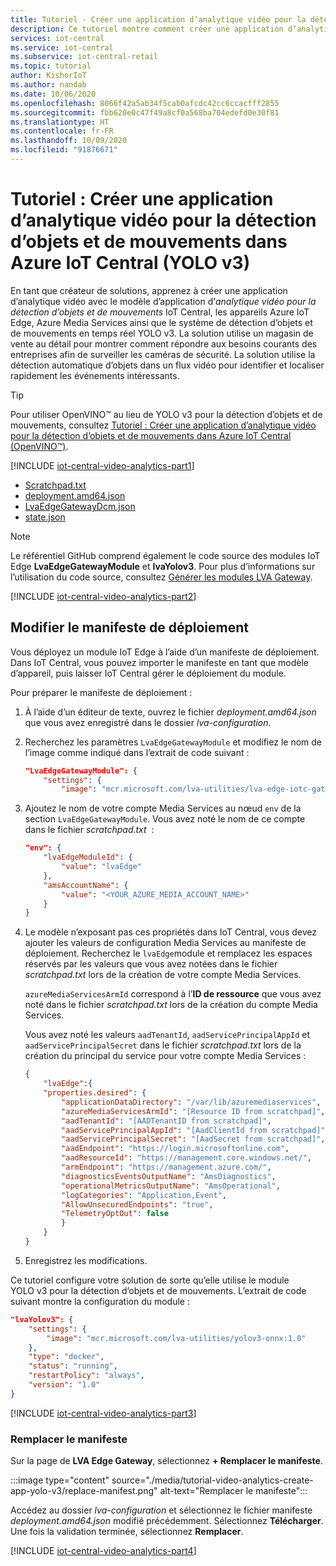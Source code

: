```yaml
---
title: Tutoriel - Créer une application d’analytique vidéo pour la détection d’objets et de mouvements dans Azure IoT Central (YOLO v3)
description: Ce tutoriel montre comment créer une application d’analytique vidéo dans IoT Central. Vous pouvez la créer, la personnaliser et la connecter à d’autres services Azure. Ce tutoriel utilise le système de détection d’objets en temps réel YOLO v3.
services: iot-central
ms.service: iot-central
ms.subservice: iot-central-retail
ms.topic: tutorial
author: KishorIoT
ms.author: nandab
ms.date: 10/06/2020
ms.openlocfilehash: 8066f42a5ab34f5cab0afcdc42cc6ccacfff2855
ms.sourcegitcommit: fbb620e0c47f49a8cf0a568ba704edefd0e30f81
ms.translationtype: HT
ms.contentlocale: fr-FR
ms.lasthandoff: 10/09/2020
ms.locfileid: "91876671"
---
```

# <a name="tutorial-create-a-video-analytics---object-and-motion-detection-application-in-azure-iot-central-yolo-v3"></a>Tutoriel : Créer une application d’analytique vidéo pour la détection d’objets et de mouvements dans Azure IoT Central (YOLO v3)

En tant que créateur de solutions, apprenez à créer une application d’analytique vidéo avec le modèle d’application d’*analytique vidéo pour la détection d’objets et de mouvements* IoT Central, les appareils Azure IoT Edge, Azure Media Services ainsi que le système de détection d’objets et de mouvements en temps réel YOLO v3. La solution utilise un magasin de vente au détail pour montrer comment répondre aux besoins courants des entreprises afin de surveiller les caméras de sécurité. La solution utilise la détection automatique d’objets dans un flux vidéo pour identifier et localiser rapidement les événements intéressants.

> [!TIP]
> Pour utiliser OpenVINO&trade; au lieu de YOLO v3 pour la détection d’objets et de mouvements, consultez [Tutoriel : Créer une application d’analytique vidéo pour la détection d’objets et de mouvements dans Azure IoT Central (OpenVINO&trade;)](tutorial-video-analytics-create-app-openvino.md).

[!INCLUDE [iot-central-video-analytics-part1](../../../includes/iot-central-video-analytics-part1.md)]

- [Scratchpad.txt](https://raw.githubusercontent.com/Azure/live-video-analytics/master/ref-apps/lva-edge-iot-central-gateway/setup/Scratchpad.txt)
- [deployment.amd64.json](https://raw.githubusercontent.com/Azure/live-video-analytics/master/ref-apps/lva-edge-iot-central-gateway/setup/deployment.amd64.json)
- [LvaEdgeGatewayDcm.json](https://raw.githubusercontent.com/Azure/live-video-analytics/master/ref-apps/lva-edge-iot-central-gateway/setup/LvaEdgeGatewayDcm.json)
- [state.json](https://raw.githubusercontent.com/Azure/live-video-analytics/master/ref-apps/lva-edge-iot-central-gateway/setup/state.json)

> [!NOTE]
> Le référentiel GitHub comprend également le code source des modules IoT Edge **LvaEdgeGatewayModule** et **lvaYolov3**. Pour plus d’informations sur l’utilisation du code source, consultez [Générer les modules LVA Gateway](tutorial-video-analytics-build-module.md).

[!INCLUDE [iot-central-video-analytics-part2](../../../includes/iot-central-video-analytics-part2.md)]

## <a name="edit-the-deployment-manifest"></a>Modifier le manifeste de déploiement

Vous déployez un module IoT Edge à l’aide d’un manifeste de déploiement. Dans IoT Central, vous pouvez importer le manifeste en tant que modèle d’appareil, puis laisser IoT Central gérer le déploiement du module.

Pour préparer le manifeste de déploiement :

1. À l’aide d’un éditeur de texte, ouvrez le fichier *deployment.amd64.json* que vous avez enregistré dans le dossier *lva-configuration*.

1. Recherchez les paramètres `LvaEdgeGatewayModule` et modifiez le nom de l’image comme indiqué dans l’extrait de code suivant :

    ```json
    "LvaEdgeGatewayModule": {
        "settings": {
            "image": "mcr.microsoft.com/lva-utilities/lva-edge-iotc-gateway:1.0-amd64",
    ```

1. Ajoutez le nom de votre compte Media Services au nœud `env` de la section `LvaEdgeGatewayModule`. Vous avez noté le nom de ce compte dans le fichier *scratchpad.txt*  :

    ```json
    "env": {
        "lvaEdgeModuleId": {
            "value": "lvaEdge"
        },
        "amsAccountName": {
            "value": "<YOUR_AZURE_MEDIA_ACCOUNT_NAME>"
        }
    }
    ```

1. Le modèle n’exposant pas ces propriétés dans IoT Central, vous devez ajouter les valeurs de configuration Media Services au manifeste de déploiement. Recherchez le `lvaEdge`module et remplacez les espaces réservés par les valeurs que vous avez notées dans le fichier *scratchpad.txt* lors de la création de votre compte Media Services.

    `azureMediaServicesArmId` correspond à l’**ID de ressource** que vous avez noté dans le fichier *scratchpad.txt* lors de la création du compte Media Services.

    Vous avez noté les valeurs `aadTenantId`, `aadServicePrincipalAppId` et `aadServicePrincipalSecret` dans le fichier *scratchpad.txt* lors de la création du principal du service pour votre compte Media Services :

    ```json
    {
        "lvaEdge":{
        "properties.desired": {
            "applicationDataDirectory": "/var/lib/azuremediaservices",
            "azureMediaServicesArmId": "[Resource ID from scratchpad]",
            "aadTenantId": "[AADTenantID from scratchpad]",
            "aadServicePrincipalAppId": "[AadClientId from scratchpad]",
            "aadServicePrincipalSecret": "[AadSecret from scratchpad]",
            "aadEndpoint": "https://login.microsoftonline.com",
            "aadResourceId": "https://management.core.windows.net/",
            "armEndpoint": "https://management.azure.com/",
            "diagnosticsEventsOutputName": "AmsDiagnostics",
            "operationalMetricsOutputName": "AmsOperational",
            "logCategories": "Application,Event",
            "AllowUnsecuredEndpoints": "true",
            "TelemetryOptOut": false
            }
        }
    }
    ```

1. Enregistrez les modifications.

Ce tutoriel configure votre solution de sorte qu’elle utilise le module YOLO v3 pour la détection d’objets et de mouvements. L’extrait de code suivant montre la configuration du module :

```json
"lvaYolov3": {
    "settings": {
        "image": "mcr.microsoft.com/lva-utilities/yolov3-onnx:1.0"
    },
    "type": "docker",
    "status": "running",
    "restartPolicy": "always",
    "version": "1.0"
}
```

[!INCLUDE [iot-central-video-analytics-part3](../../../includes/iot-central-video-analytics-part3.md)]

### <a name="replace-the-manifest"></a>Remplacer le manifeste

Sur la page de **LVA Edge Gateway**, sélectionnez **+ Remplacer le manifeste**.

:::image type="content" source="./media/tutorial-video-analytics-create-app-yolo-v3/replace-manifest.png" alt-text="Remplacer le manifeste":::

Accédez au dossier *lva-configuration* et sélectionnez le fichier manifeste *deployment.amd64.json* modifié précédemment. Sélectionnez **Télécharger**. Une fois la validation terminée, sélectionnez **Remplacer**.

[!INCLUDE [iot-central-video-analytics-part4](../../../includes/iot-central-video-analytics-part4.md)]
